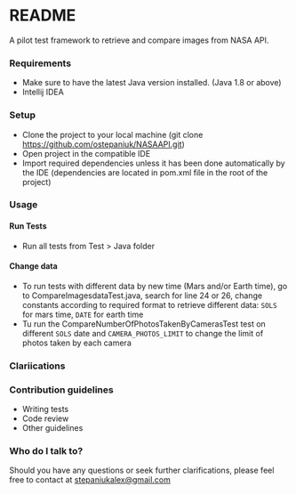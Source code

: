 # README #

A pilot test framework to retrieve and compare images from NASA API.

### Requirements ###

* Make sure to have the latest Java version installed. (Java 1.8 or above)
* Intellij IDEA

### Setup ###

* Clone the project to your local machine (git clone https://github.com/ostepaniuk/NASAAPI.git)
* Open project in the compatible IDE
* Import required dependencies unless it has been done automatically by the IDE (dependencies are located in pom.xml file in the root of the project)

### Usage ###

#### Run Tests
* Run all tests from Test > Java folder

#### Change data
* To run tests with different data by new time (Mars and/or Earth time), go to CompareImagesdataTest.java, search for line 24 or 26, change constants according to required format to retrieve different data: `SOLS` for mars time, `DATE` for earth time
* Tu run the CompareNumberOfPhotosTakenByCamerasTest test on different `SOLS` date and `CAMERA_PHOTOS_LIMIT` to change the limit of photos taken by each camera

### Clariications ###

### Contribution guidelines ###

* Writing tests
* Code review
* Other guidelines

### Who do I talk to? ###

Should you have any questions or seek further clarifications, please feel free to contact at stepaniukalex@gmail.com